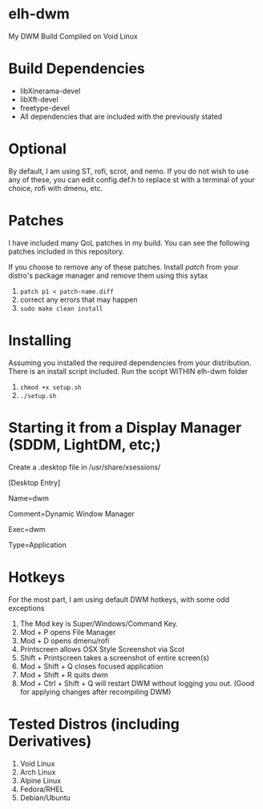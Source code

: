 # elh-dwm
My DWM Build
Compiled on Void Linux

# Build Dependencies
- libXinerama-devel
- libXft-devel
- freetype-devel
- All dependencies that are included with the previously stated

# Optional
By default, I am using ST, rofi, scrot, and nemo.  If you do not wish to use any of these, you can edit config.def.h to replace st with a terminal of your choice, rofi with dmenu, etc.

# Patches
I have included many QoL patches in my build. You can see the following patches included in this repository.

If you choose to remove any of these patches. Install *patch* from your distro's package manager and remove them using this sytax

1. `patch p1 < patch-name.diff`
2.  correct any errors that may happen
3. `sudo make clean install`

# Installing

Assuming you installed the required dependencies from your distribution. There is an install script included.
Run the script WITHIN elh-dwm folder
1. `chmod +x setup.sh`
2. `./setup.sh`


# Starting it from a Display Manager (SDDM, LightDM, etc;)
Create a .desktop file in /usr/share/xsessions/

[Desktop Entry]

Name=dwm

Comment=Dynamic Window Manager  

Exec=dwm

Type=Application

# Hotkeys

For the most part, I am using default DWM hotkeys, with some odd exceptions
1. The Mod key is Super/Windows/Command Key.
2. Mod + P opens File Manager
3. Mod + D opens dmenu/rofi
4. Printscreen allows OSX Style Screenshot via Scot
5. Shift + Printscreen takes a screenshot of entire screen(s) 
6. Mod + Shift + Q closes focused application
7. Mod + Shift + R quits dwm
8. Mod + Ctrl + Shift + Q will restart DWM without logging you out. (Good for applying changes after recompiling DWM)

# Tested Distros (including Derivatives)
1. Void Linux
2. Arch Linux
3. Alpine Linux
4. Fedora/RHEL
5. Debian/Ubuntu

